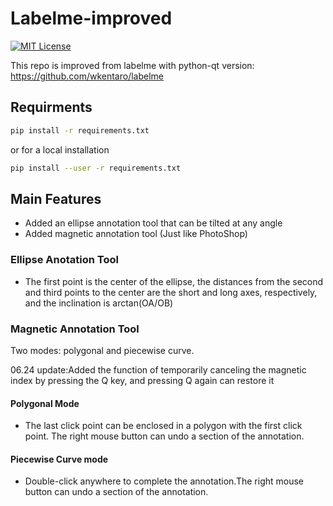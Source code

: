 # Labelme-improved
[![MIT License](https://img.shields.io/badge/license-MIT-green.svg)](https://opensource.org/licenses/MIT) 

This repo is improved from labelme with python-qt version:
https://github.com/wkentaro/labelme

## Requirments
```bash
pip install -r requirements.txt
```
or for a local installation
```bash
pip install --user -r requirements.txt
```

## Main Features
- Added an ellipse annotation tool that can be tilted at any angle
- Added magnetic annotation tool (Just like PhotoShop)

### Ellipse Anotation Tool 
- The first point is the center of the ellipse, the distances from the second and third points to the center are the 
short and long axes, respectively, and the inclination is arctan(OA/OB)

### Magnetic Annotation Tool
Two modes: polygonal and piecewise curve.

06.24 update:Added the function of temporarily canceling the magnetic index by pressing the Q key, and pressing Q again 
can restore it
#### Polygonal Mode
- The last click point can be enclosed in a polygon with the first click point. The right mouse button can undo a section 
of the annotation.
#### Piecewise Curve mode
- Double-click anywhere to complete the annotation.The right mouse button can undo a section of the annotation.

